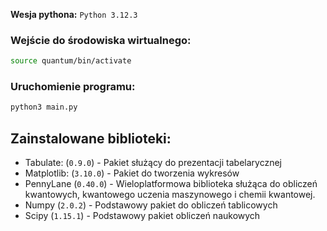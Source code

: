 **Wesja pythona:**
` Python 3.12.3 `


### Wejście do środowiska wirtualnego:
```bash
source quantum/bin/activate 
```
### Uruchomienie programu:
```bash
python3 main.py
```

## Zainstalowane biblioteki:
* Tabulate: (`0.9.0`) - Pakiet służący do prezentacji tabelarycznej
* Matplotlib: (`3.10.0`) - Pakiet do tworzenia wykresów 
* PennyLane (`0.40.0`) - Wieloplatformowa biblioteka służąca do obliczeń kwantowych, kwantowego uczenia maszynowego i chemii kwantowej.
* Numpy (`2.0.2`) - Podstawowy pakiet do obliczeń tablicowych
* Scipy (`1.15.1`) - Podstawowy pakiet obliczeń naukowych